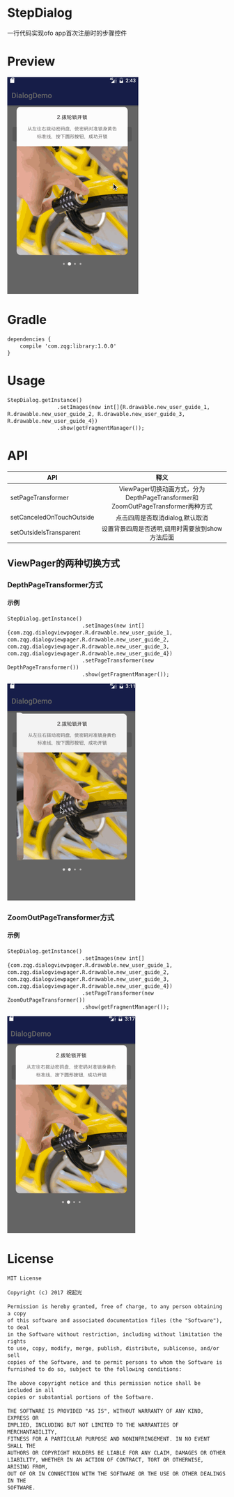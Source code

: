 # StepDialog
一行代码实现ofo app首次注册时的步骤控件

# Preview
![stepdialog](gif/stepdialog.gif)

# Gradle
```
dependencies {
    compile 'com.zqg:library:1.0.0'
}
```

# Usage
```
StepDialog.getInstance()
                .setImages(new int[]{R.drawable.new_user_guide_1, R.drawable.new_user_guide_2, R.drawable.new_user_guide_3, R.drawable.new_user_guide_4})
                .show(getFragmentManager());
```

# API
| API           | 释义           |
| ------------- |:-------------:|
| setPageTransformer      | ViewPager切换动画方式，分为DepthPageTransformer和ZoomOutPageTransformer两种方式 |
|   setCanceledOnTouchOutside    | 点击四周是否取消dialog,默认取消      | 
| setOutsideIsTransparent | 设置背景四周是否透明,调用时需要放到show方法后面      |

## ViewPager的两种切换方式
### DepthPageTransformer方式
#### 示例
```
StepDialog.getInstance()
                        .setImages(new int[]{com.zqg.dialogviewpager.R.drawable.new_user_guide_1, com.zqg.dialogviewpager.R.drawable.new_user_guide_2, com.zqg.dialogviewpager.R.drawable.new_user_guide_3, com.zqg.dialogviewpager.R.drawable.new_user_guide_4})
                        .setPageTransformer(new DepthPageTransformer())
                        .show(getFragmentManager());
```
![t1](gif/t1.gif)

### ZoomOutPageTransformer方式
#### 示例
```
StepDialog.getInstance()
                        .setImages(new int[]{com.zqg.dialogviewpager.R.drawable.new_user_guide_1, com.zqg.dialogviewpager.R.drawable.new_user_guide_2, com.zqg.dialogviewpager.R.drawable.new_user_guide_3, com.zqg.dialogviewpager.R.drawable.new_user_guide_4})
                        .setPageTransformer(new ZoomOutPageTransformer())
                        .show(getFragmentManager());
```
![t2](gif/t2.gif)

# License

```
MIT License

Copyright (c) 2017 祝起光

Permission is hereby granted, free of charge, to any person obtaining a copy
of this software and associated documentation files (the "Software"), to deal
in the Software without restriction, including without limitation the rights
to use, copy, modify, merge, publish, distribute, sublicense, and/or sell
copies of the Software, and to permit persons to whom the Software is
furnished to do so, subject to the following conditions:

The above copyright notice and this permission notice shall be included in all
copies or substantial portions of the Software.

THE SOFTWARE IS PROVIDED "AS IS", WITHOUT WARRANTY OF ANY KIND, EXPRESS OR
IMPLIED, INCLUDING BUT NOT LIMITED TO THE WARRANTIES OF MERCHANTABILITY,
FITNESS FOR A PARTICULAR PURPOSE AND NONINFRINGEMENT. IN NO EVENT SHALL THE
AUTHORS OR COPYRIGHT HOLDERS BE LIABLE FOR ANY CLAIM, DAMAGES OR OTHER
LIABILITY, WHETHER IN AN ACTION OF CONTRACT, TORT OR OTHERWISE, ARISING FROM,
OUT OF OR IN CONNECTION WITH THE SOFTWARE OR THE USE OR OTHER DEALINGS IN THE
SOFTWARE.
```